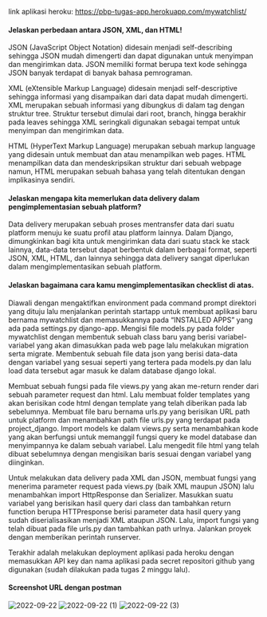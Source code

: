 link aplikasi heroku: https://pbp-tugas-app.herokuapp.com/mywatchlist/

#### Jelaskan perbedaan antara JSON, XML, dan HTML!
JSON (JavaScript Object Notation) didesain menjadi self-describing sehingga JSON mudah dimengerti dan dapat digunakan untuk menyimpan dan mengirimkan data. JSON memiliki format berupa text kode sehingga JSON banyak terdapat di banyak bahasa pemrograman.

XML (eXtensible Markup Language) didesain menjadi self-descriptive sehingga informasi yang disampaikan dari data dapat mudah dimengerti. XML merupakan sebuah informasi yang dibungkus di dalam tag dengan struktur tree. Struktur tersebut dimulai dari root, branch, hingga berakhir pada leaves sehingga XML seringkali digunakan sebagai tempat untuk menyimpan dan mengirimkan data.

HTML (HyperText Markup Language) merupakan sebuah markup language yang didesain untuk membuat dan atau menampilkan web pages. HTML menampilkan data dan mendeskripsikan struktur dari sebuah webpage namun, HTML merupakan sebuah bahasa yang telah ditentukan dengan implikasinya sendiri.

#### Jelaskan mengapa kita memerlukan data delivery dalam pengimplementasian sebuah platform?
Data delivery merupakan sebuah proses mentransfer data dari suatu platform menuju ke suatu profil atau platform lainnya. Dalam Django, dimungkinkan bagi kita untuk mengirimkan data dari suatu stack ke stack lainnya, data-data tersebut dapat berbentuk dalam berbagai format, seperti JSON, XML, HTML, dan lainnya sehingga data delivery sangat diperlukan dalam mengimplementasikan sebuah platform.

#### Jelaskan bagaimana cara kamu mengimplementasikan checklist di atas.
Diawali dengan mengaktifkan environment pada command prompt direktori yang dituju lalu menjalankan perintah startapp untuk membuat aplikasi baru bernama mywatchlist dan memasukkannya pada “INSTALLED APPS” yang ada pada settings.py django-app.
Mengisi file models.py pada folder mywatchlist dengan membentuk sebuah class baru yang berisi variabel-variabel yang akan dimasukkan pada web page lalu melakukan migration serta migrate. Membentuk sebuah file data json yang berisi data-data dengan variabel yang sesuai seperti yang tertera pada models.py dan lalu load data tersebut agar masuk ke dalam database django lokal.

Membuat sebuah fungsi pada file views.py yang akan me-return render dari sebuah parameter request dan html. Lalu membuat folder templates yang akan berisikan code html dengan template yang telah diberikan pada lab sebelumnya. Membuat file baru bernama urls.py yang berisikan URL path untuk platform dan menambahkan path file urls.py yang terdapat pada project_django.
Import models ke dalam views.py serta menambahkan kode yang akan berfungsi untuk memanggil fungsi query ke model database dan menyimpannya ke dalam sebuah variabel. Lalu mengedit file html yang telah dibuat sebelumnya dengan mengisikan baris sesuai dengan variabel yang diinginkan.

Untuk melakukan data delivery pada XML dan JSON, membuat fungsi yang menerima parameter request pada views.py (baik XML maupun JSON) lalu menambahkan import HttpResponse dan Serializer. Masukkan suatu variabel yang berisikan hasil query dari class dan tambahkan return function berupa HTTPresponse berisi parameter data hasil query yang sudah diserialisasikan menjadi XML ataupun JSON. Lalu, import fungsi yang telah dibuat pada file urls.py dan tambahkan path urlnya. Jalankan proyek dengan memberikan perintah runserver.

Terakhir adalah melakukan deployment aplikasi pada heroku dengan memasukkan API key dan nama aplikasi pada secret repositori github yang digunakan (sudah dilakukan pada tugas 2 minggu lalu).


#### Screenshot URL dengan postman
![2022-09-22](https://user-images.githubusercontent.com/112617784/191607788-0791e760-12ca-438f-aa24-f2ac520ec2be.png)
![2022-09-22 (1)](https://user-images.githubusercontent.com/112617784/191621288-99b40073-636b-4b0d-8b0c-d97be3ddd018.png)
![2022-09-22 (3)](https://user-images.githubusercontent.com/112617784/191624218-7cad8741-a812-4306-a8af-5cd1bced939a.png)